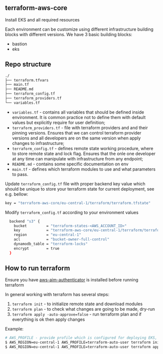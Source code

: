 terraform-aws-core
------------------

Install EKS and all required resources

Each environment can be customize using different infrastructure building blocks with different versions.
We have 3 basic building blocks:

- bastion
- eks

Repo structure
--------------

```bash
./
├── terraform.tfvars
├── main.tf
├── README.md
├── terraform_config.tf
├── terraform_providers.tf
└── variables.tf
```

- `variables.tf` - contains all variables that should be defined inside environment. It is common practice not to define them with default values but explicitly require for user definition;
- `terraform_providers.tf` - file with terraform providers and and their pinning versions. Ensures that we can control terraform provider versions and all developers are on the same version when apply changes to infrastructure;
- `terraform_config.tf` - defines remote state working procedure, where to store remote state and lock flag. Ensures that the onle one developer at any time can manipulate with infrastructure from any endpoint;
- `README.md` - contains some specific documentation on env
- `main.tf` - defines which terraform modules to use and what parameters to pass.

Update `terraform_config.tf` file with proper backend key value which should be unique
to store your terraform state for current deployment, see e.g. bellow:

```bash
key = "terraform-aws-core/eu-central-1/terraform/terraform.tfstate"
```

Modify `terraform_config.tf` according to your environment values

```bash
  backend "s3" {
    bucket         = "terraform-states-<AWS_ACCOUNT_ID>"
    key            = "terraform-aws-core/eu-central-1/terraform/terraform.tfstate"
    region         = "eu-central-1"
    acl            = "bucket-owner-full-control"
    dynamodb_table = "terraform-locks"
    encrypt        = true
  }
```

How to run terraform
--------------------

Ensure you have [aws-aim-authenticator](https://docs.aws.amazon.com/eks/latest/userguide/install-aws-iam-authenticator.html) is installed before running terraform

In general working with terraform has several steps:

1. `terraform init` - to initialize remote state and download modules
2. `terraform plan` - to check what changes are going to be made, dry-run
2. `terraform apply -auto-approve=false` - run terraform plan and if everything is ok then apply changes

Example:

```bash
# AWS_PROFILE - provide profile which is configured for deploying EKS, e.g.terraform-auto-user
$ AWS_REGION=eu-central-1 AWS_PROFILE=terraform-auto-user terraform init
$ AWS_REGION=eu-central-1 AWS_PROFILE=terraform-auto-user terraform apply -auto-approve=false
```

